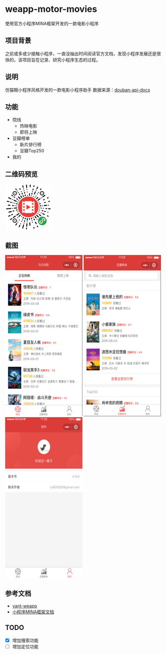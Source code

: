 # weapp-motor-movies

使用官方小程序MINA框架开发的一款电影小程序

## 项目背景

之前或多或少接触小程序，一直没抽出时间阅读官方文档，发现小程序发展还是很快的，该项目旨在记录、研究小程序生态的过程。

## 说明

仿猫眼小程序风格开发的一款电影小程序助手
数据来源：[douban-api-docs](https://github.com/zce/douban-api-docs)

## 功能

- 院线
  - 热映电影
  - 即将上映
- 豆瓣榜单
  - 新片排行榜
  - 豆瓣Top250
- 我的

## 二维码预览

<img src="./media/qr.jpg" width="150" height="150" />

## 截图

<div align="left">
  <img src="./media/screen-shoot-1.jpg" width="250" height="520" />
  <img src="./media/screen-shoot-2.jpg" width="250" height="520" />
  <img src="./media/screen-shoot-3.jpg" width="250" height="520" />
</div>


## 参考文档

- [vant-weapp](https://github.com/youzan/vant-weapp)
- [小程序MINA框架文档](https://developers.weixin.qq.com/miniprogram/dev/framework/MINA.html)

## TODO

- [x] 增加搜索功能
- [ ] 增加定位功能
